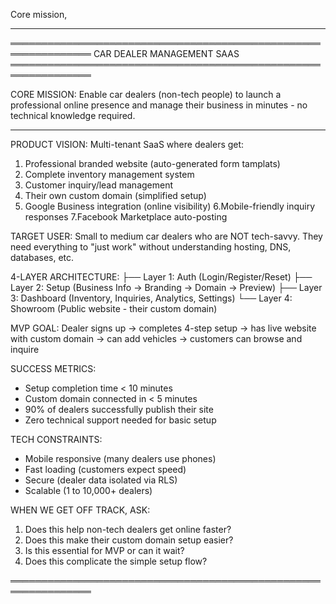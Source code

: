 
Core mission, 

-----------------------------------------------------------------------------------------------------------


═══════════════════════════════════════════════════════════════
                    CAR DEALER MANAGEMENT SAAS
═══════════════════════════════════════════════════════════════

CORE MISSION:
Enable car dealers (non-tech people) to launch a professional online 
presence and manage their business in minutes - no technical knowledge required.

------------------------------------------------------------------------------------------------------

PRODUCT VISION:
Multi-tenant SaaS where dealers get:
1. Professional branded website (auto-generated form tamplats)
2. Complete inventory management system
3. Customer inquiry/lead management
4. Their own custom domain (simplified setup)
5. Google Business integration (online visibility)
6.Mobile-friendly inquiry responses
7.Facebook Marketplace auto-posting


TARGET USER: 
Small to medium car dealers who are NOT tech-savvy. They need everything 
to "just work" without understanding hosting, DNS, databases, etc.

4-LAYER ARCHITECTURE:
├── Layer 1: Auth (Login/Register/Reset)
├── Layer 2: Setup (Business Info → Branding → Domain → Preview)
├── Layer 3: Dashboard (Inventory, Inquiries, Analytics, Settings)
└── Layer 4: Showroom (Public website - their custom domain)

MVP GOAL:
Dealer signs up → completes 4-step setup → has live website with custom 
domain → can add vehicles → customers can browse and inquire

SUCCESS METRICS:
- Setup completion time < 10 minutes
- Custom domain connected in < 5 minutes
- 90% of dealers successfully publish their site
- Zero technical support needed for basic setup

TECH CONSTRAINTS:
- Mobile responsive (many dealers use phones)
- Fast loading (customers expect speed)
- Secure (dealer data isolated via RLS)
- Scalable (1 to 10,000+ dealers)

WHEN WE GET OFF TRACK, ASK:
1. Does this help non-tech dealers get online faster?
2. Does this make their custom domain setup easier?
3. Is this essential for MVP or can it wait?
4. Does this complicate the simple setup flow?

═══════════════════════════════════════════════════════════════